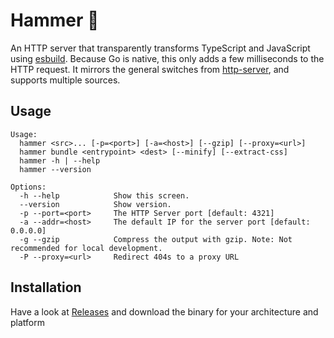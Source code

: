 # Hammer 🔨

An HTTP server that transparently transforms TypeScript and JavaScript using [esbuild](https://github.com/evanw/esbuild). Because Go is native, this only adds a few milliseconds to the HTTP request. It mirrors the general switches from [http-server](https://github.com/http-party/http-server), and supports multiple sources.

## Usage

```
Usage:
  hammer <src>... [-p=<port>] [-a=<host>] [--gzip] [--proxy=<url>]
  hammer bundle <entrypoint> <dest> [--minify] [--extract-css]
  hammer -h | --help
  hammer --version

Options:
  -h --help            Show this screen.
  --version            Show version.
  -p --port=<port>     The HTTP Server port [default: 4321]
  -a --addr=<host>     The default IP for the server port [default: 0.0.0.0]
  -g --gzip            Compress the output with gzip. Note: Not recommended for local development.
  -P --proxy=<url>     Redirect 404s to a proxy URL
```

## Installation

Have a look at [Releases](https://github.com/LukeChannings/hammer/releases/) and download the binary for your architecture and platform
